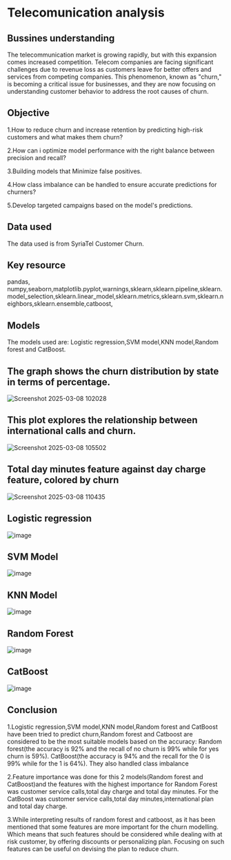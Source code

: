 # Telecomunication analysis


## Bussines understanding
The telecommunication market is growing rapidly, but with this expansion comes increased competition. Telecom companies are facing significant challenges due to revenue loss as customers leave for better offers and services from competing companies. This phenomenon, known as "churn," is becoming a critical issue for businesses, and they are now focusing on understanding customer behavior to address the root causes of churn.

## Objective
1.How to reduce churn and increase retention by predicting high-risk customers and what makes them churn?

2.How can i optimize model performance with the right balance between precision and recall?

3.Building models that Minimize false positives.

4.How class imbalance can be handled to ensure accurate predictions for churners?

5.Develop targeted campaigns based on the model's predictions.

## Data used 
The data used is from  SyriaTel Customer Churn.

## Key resource
pandas, numpy,seaborn,matplotlib.pyplot,warnings,sklearn,sklearn.pipeline,sklearn.model_selection,sklearn.linear_model,sklearn.metrics,sklearn.svm,sklearn.neighbors,sklearn.ensemble,catboost,

## Models
The models used are: Logistic regression,SVM model,KNN model,Random forest and CatBoost.


## The graph shows the churn distribution by state in terms of percentage.


![Screenshot 2025-03-08 102028](https://github.com/user-attachments/assets/099af0e4-546e-4a27-9827-1f4b7db412df)





## This plot explores the relationship between international calls and churn.



![Screenshot 2025-03-08 105502](https://github.com/user-attachments/assets/35e27416-9909-426e-8ef0-f9d5dec89b43)






## Total day minutes feature against day charge feature, colored by churn




![Screenshot 2025-03-08 110435](https://github.com/user-attachments/assets/4a8817f7-84de-4cac-b126-ef3350fccde0)






## Logistic regression


![image](https://github.com/user-attachments/assets/3af08580-cb1c-4f75-96f0-5b932b5c575f)







## SVM Model



![image](https://github.com/user-attachments/assets/00df16fa-1410-4f07-b0e0-550f5732c126)







## KNN Model




![image](https://github.com/user-attachments/assets/4688938a-c6af-4ac9-893d-037bbe079e9d)






## Random Forest



![image](https://github.com/user-attachments/assets/9beda68e-aa56-4ffb-bc26-599268637804)







## CatBoost




![image](https://github.com/user-attachments/assets/02652384-4a2e-4a04-b796-a2d2ff3c4f46)









## Conclusion

1.Logistic regression,SVM model,KNN model,Random forest and CatBoost have been tried to predict churn,Random forest and Catboost are considered to be the most suitable models based on the accuracy: Random forest(the accuracy is 92% and the recall of no churn is 99% while for yes churn is 59%). CatBoost(the accuracy is 94% and the recall for the 0 is 99% while for the 1 is 64%). They also handled class imbalance

2.Feature importance was done for this 2 models(Random forest and CatBoost)and the features with the highest importance for Random Forest was customer service calls,total day charge and total day minutes. For the CatBoost was customer service calls,total day minutes,international plan and total day charge.

3.While interpreting results of random forest and catboost, as it has been mentioned that some features are more important for the churn modelling. Which means that such features should be considered while dealing with at risk customer, by offering discounts or personalizing plan. Focusing on such features can be useful on devising the plan to reduce churn.





